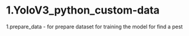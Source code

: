# 1.YoloV3_python_custom-data
1.prepare_data - for prepare dataset for training the model for find a pest
